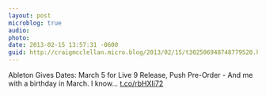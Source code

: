 ```yaml
---
layout: post
microblog: true
audio: 
photo: 
date: 2013-02-15 13:57:31 -0600
guid: http://craigmcclellan.micro.blog/2013/02/15/t302506948748779520.html
---
```

Ableton Gives Dates: March 5 for Live 9 Release, Push Pre-Order - And me with a birthday in March. I know... [t.co/rbHXIi72](http://t.co/rbHXIi72)
